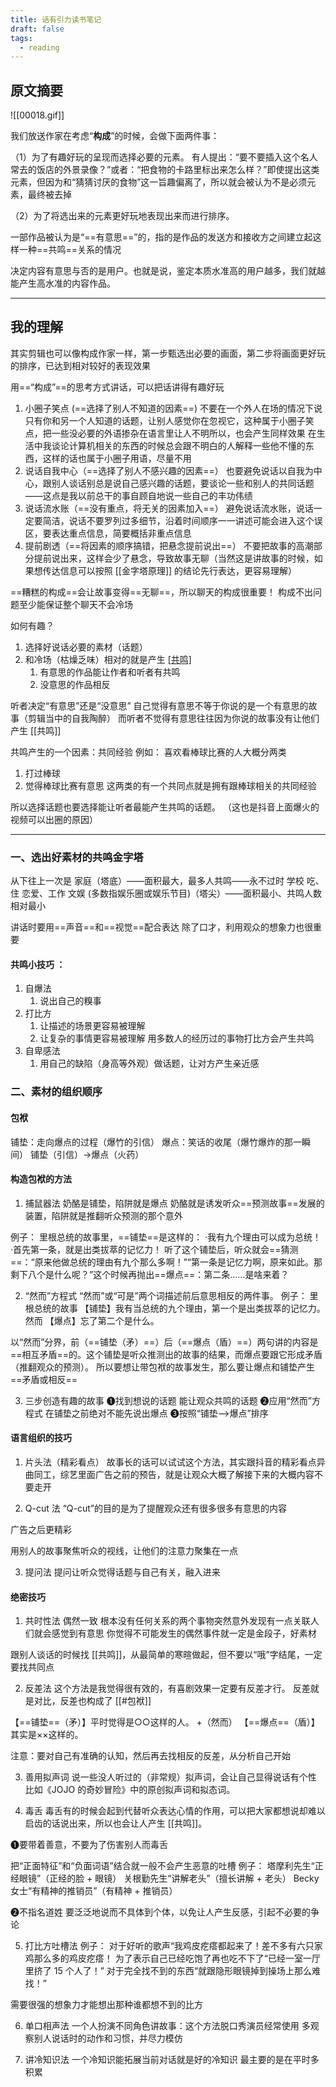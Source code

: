 ```yaml
---
title: 话有引力读书笔记
draft: false
tags:
  - reading
---
```


## 原文摘要
![[00018.gif]]

我们放送作家在考虑“**构成**”的时候，会做下面两件事：

（1）为了有趣好玩的呈现而选择必要的元素。
有人提出：“要不要插入这个名人常去的饭店的外景录像？”或者：“把食物的卡路里标出来怎么样？”即使提出这类元素，但因为和“猜猜讨厌的食物”这一旨趣偏离了，所以就会被认为不是必须元素，最终被去掉

（2）为了将选出来的元素更好玩地表现出来而进行排序。

一部作品被认为是“==有意思==”的，指的是作品的发送方和接收方之间建立起这样一种==共鸣==关系的情况

决定内容有意思与否的是用户。也就是说，鉴定本质水准高的用户越多，我们就越能产生高水准的内容作品。

---
## 我的理解
其实剪辑也可以像构成作家一样，第一步甄选出必要的画面，第二步将画面更好玩的排序，已达到相对较好的表现效果

用==“构成”==的思考方式讲话，可以把话讲得有趣好玩
1. 小圈子笑点 (==选择了别人不知道的因素==)
不要在一个外人在场的情况下说只有你和另一个人知道的话题，让别人感觉你在忽视它，这种属于小圈子笑点，把一些没必要的外语掺杂在语言里让人不明所以，也会产生同样效果
在生活中我谈论计算机相关的东西的时候总会跟不明白的人解释一些他不懂的东西，这样的话也属于小圈子用语，尽量不用
2. 说话自我中心（==选择了别人不感兴趣的因素==）
也要避免说话以自我为中心，跟别人谈话别总是说自己感兴趣的话题，要谈论一些和别人的共同话题——这点是我以前总干的事自顾自地说一些自己的丰功伟绩
3. 说话流水账（==没有重点，将无关的因素加入==）
避免说话流水账，说话一定要简洁，说话不要罗列过多细节，沿着时间顺序一一讲述可能会进入这个误区，要表达重点信息，简要概括非重点信息
4. 提前剧透（==将因素的顺序搞错，把悬念提前说出==）
不要把故事的高潮部分提前说出来，这样会少了悬念，导致故事无聊（当然这是讲故事的时候，如果想传达信息可以按照 [[金字塔原理]] 的结论先行表达，更容易理解）

==糟糕的构成==会让故事变得==无聊==，所以聊天的构成很重要！
构成不出问题至少能保证整个聊天不会冷场

如何有趣？
1. 选择好说话必要的素材（话题）
2. 和冷场（枯燥乏味）相对的就是产生 [[共鸣]](有趣的原因)
	1. 有意思的作品能让作者和听者有共鸣
	2. 没意思的作品相反

听者决定“有意思”还是“没意思”
自己觉得有意思不等于你说的是一个有意思的故事（剪辑当中的自我陶醉）
而听者不觉得有意思往往因为你说的故事没有让他们产生 [[共鸣]]

共鸣产生的一个因素：共同经验
例如：
喜欢看棒球比赛的人大概分两类
1. 打过棒球
2. 觉得棒球比赛有意思
这两类的有一个共同点就是拥有跟棒球相关的共同经验

所以选择话题也要选择能让听者最能产生共鸣的话题。
（这也是抖音上面爆火的视频可以出圈的原因）

---
### 一、选出好素材的共鸣金字塔
从下往上一次是
家庭（塔底）——面积最大，最多人共鸣——永不过时
学校
吃、住
恋爱、工作
文娱 (多数指娱乐圈或娱乐节目)（塔尖）——面积最小、共鸣人数相对最小

讲话时要用==声音==和==视觉==配合表达
除了口才，利用观众的想象力也很重要

#### 共鸣小技巧 ：
1. 自爆法
	1. 说出自己的糗事
2. 打比方
	1. 让描述的场景更容易被理解
	2. 让复杂的事情更容易被理解
用多数人的经历过的事物打比方会产生共鸣
3. 自卑感法
	1. 用自己的缺陷（身高等外观）做话题，让对方产生亲近感

### 二、素材的组织顺序
#### 包袱
铺垫：走向爆点的过程（爆竹的引信）
爆点：笑话的收尾（爆竹爆炸的那一瞬间）
铺垫（引信）→爆点（火药）

#### 构造包袱的方法
1. 捕鼠器法
奶酪是铺垫，陷阱就是爆点
奶酪就是诱发听众==预测故事==发展的装置，陷阱就是推翻听众预测的那个意外

例子：
里根总统的故事里，==铺垫==是这样的：
·我有九个理由可以成为总统！
·首先第一条，就是出类拔萃的记忆力！
听了这个铺垫后，听众就会==猜测==：“原来他做总统的理由有九个那么多啊！”“第一条是记忆力啊，原来如此。那剩下八个是什么呢？”这个时候再抛出==爆点==：第二条……是啥来着？

2. “然而”方程式
“然而”或“可是”两个词描述前后意思相反的两件事。
例子：
里根总统的故事
【铺垫】我有当总统的九个理由，第一个是出类拔萃的记忆力。
然而
【爆点】忘了第二个是什么。

以“然而”分界，前（==铺垫（矛）==）后（==爆点（盾）==）两句讲的内容是==相互矛盾==的。这个铺垫是听众推测出的故事的结果，而爆点要跟它形成矛盾（推翻观众的预测）。
所以要想让带包袱的故事发生，那么要让爆点和铺垫产生==矛盾或相反==

3. 三步创造有趣的故事
➊找到想说的话题
能让观众共鸣的话题
➋应用“然而”方程式
在铺垫之前绝对不能先说出爆点
➌按照“铺垫——>爆点”排序

#### 语言组织的技巧
1. 片头法（精彩看点）
故事长的话可以试试这个方法，其实跟抖音的精彩看点异曲同工，综艺里面广告之前的预告，就是让观众大概了解接下来的大概内容不要走开

2. Q-cut 法
“Q-cut”的目的是为了提醒观众还有很多很多有意思的内容

广告之后更精彩

用别人的故事聚焦听众的视线，让他们的注意力聚集在一点

3. 提问法
提问让听众觉得话题与自己有关，融入进来

#### 绝密技巧
1. 共时性法
偶然一致
根本没有任何关系的两个事物突然意外发现有一点关联人们就会感觉到有意思
你觉得不可能发生的偶然事件就一定是金段子，好素材

跟别人谈话的时候找 [[共鸣]]，从最简单的寒暄做起，但不要以“哦”字结尾，一定要找共同点

2. 反差法
这个方法是我觉得很有效的，有喜剧效果一定要有反差才行。
反差就是对比，反差也构成了 [[#包袱]]

【==铺垫==（矛）】平时觉得是○○这样的人。
+（然而）
【==爆点==（盾）】其实是××这样的。

注意：要对自己有准确的认知，然后再去找相反的反差，从分析自己开始

3. 善用拟声词
说一些没人听过的（非常规）拟声词，会让自己显得说话有个性
比如《JOJO 的奇妙冒险》中的原创拟声词和拟态词。

4. 毒舌
毒舌有的时候会起到代替听众表达心情的作用，可以把大家都想说却难以启齿的话说出来，所以也会让人产生 [[共鸣]]。

❶要带着善意，不要为了伤害别人而毒舌

把“正面特征”和“负面词语”结合就一般不会产生恶意的吐槽
例子：
塔摩利先生“正经眼镜”（正经的脸 + 眼镜）
关根勤先生“讲解老头”（擅长讲解 + 老头）
Becky 女士“有精神的推销员”（有精神 + 推销员）

❷不指名道姓
要泛泛地说而不具体到个体，以免让人产生反感，引起不必要的争论

5. 打比方吐槽法
例子：
对于好听的歌声“我鸡皮疙瘩都起来了！差不多有六只家鸡那么多的鸡皮疙瘩！
为了表示自己已经吃饱了再也吃不下了“已经一室一厅里挤了 15 个人了！”
对于完全找不到的东西“就跟隐形眼镜掉到操场上那么难找！”

需要很强的想象力才能想出那种谁都想不到的比方

6. 单口相声法
一个人扮演不同角色讲故事：这个方法脱口秀演员经常使用
多观察别人说话时的动作和习惯，并尽力模仿

7. 讲冷知识法
一个冷知识能拓展当前对话就是好的冷知识
最主要的是在平时多积累